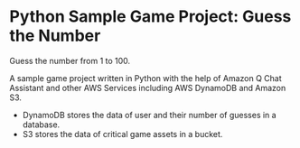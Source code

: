 # Python Sample Game Project: Guess the Number
Guess the number from 1 to 100.

A sample game project written in Python with the help of Amazon Q Chat Assistant and other AWS Services including AWS DynamoDB and Amazon S3.
* DynamoDB stores the data of user and their number of guesses in a database.
* S3 stores the data of critical game assets in a bucket.
